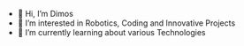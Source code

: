 - 👋 Hi, I’m Dimos
- 👀 I’m interested in Robotics, Coding and Innovative Projects
- 🌱 I’m currently learning about various Technologies
<!---
- 💞️ I’m looking to collaborate on ...
- 📫 How to reach me ...
- 😄 Pronouns: ...
- ⚡ Fun fact: ...
--->

<!---
DrDimos95/DrDimos95 is a ✨ special ✨ repository because its `README.md` (this file) appears on your GitHub profile.
You can click the Preview link to take a look at your changes.
--->
